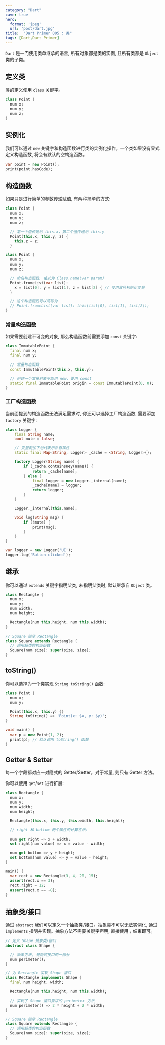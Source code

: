 ```yaml
---
category: "Dart"
cave: true
hero:
  format: 'jpeg'
  url: 'post/dart.jpg'
title:  "Dart Primer 005 : 类"
tags: [Dart,Dart Primer]
---
```

`Dart` 是一门使用类单继承的语言, 所有对象都是类的实例, 且所有类都是 `Object` 类的子类。

## 定义类

类的定义使用 `class` 关键字。

```dart
class Point {
  num x;
  num y;
  num z;
}
```

## 实例化

我们可以通过 `new` 关键字和构造函数进行类的实例化操作。一个类如果没有显式定义构造函数, 将会有默认的空构造函数。

```dart
var point = new Point();
print(point.hasCode);
```
## 构造函数

如果只是进行简单的参数传递赋值, 有两种简单的方式:

```dart
class Point {
  num x;
  num y;
  num z;

  // 第一个值传递给 this.x，第二个值传递给 this.y
  Point(this.x, this.y, z) {
    this.z = z;
  }
```

```dart
class Point {
  num x;
  num y;
  num z;

  // 命名构造函数, 格式为 Class.name(var param)
  Point.fromeList(var list):
    x = list[0], y = list[1], z = list[2] { // 使用冒号初始化变量
  }

  // 这个构造函数可以简写为
  // Point.fromeList(var list): this(list[0], list[1], list[2]);
}
```

### 常量构造函数

如果需要创建不可变的对象, 那么构造函数前需要添加 `const` 关键字:

```dart
class ImmutablePoint {
  final num x;
  final num y;

  // 常量构造函数
  const ImmutablePoint(this.x, this.y);

  // 创建一个常量对象不能用 new，要用 const
  static final ImmutablePoint origin = const ImmutablePoint(0, 0);
}
```

### 工厂构造函数

当前面提到的构造函数无法满足需求时, 你还可以选择工厂构造函数, 需要添加 `factory` 关键字:

```dart
class Logger {
    final String name;
    bool mute = false;

    // 变量前加下划线表示私有属性
    static final Map<String, Logger> _cache = <String, Logger>{};

    factory Logger(String name) {
        if (_cache.containsKey(name)) {
            return _cache[name];
        } else {
            final logger = new Logger._internal(name);
            _cache[name] = logger;
            return logger;
        }
    }

    Logger._internal(this.name);

    void log(String msg) {
        if (!mute) {
            print(msg);
        }
    }
}

var logger = new Logger('UI');
logger.log('Button clicked');
```

## 继承

你可以通过 `extends` 关键字指明父类, 未指明父类时, 默认继承自 `Object` 类。

```dart
class Rectangle {
  num x;
  num y;
  num width;
  num height;

  Rectangle(num this.height, num this.width);
}

// Square 继承 Rectangle
class Square extends Rectangle {
  // 调用超类的构造函数
  Square(num size): super(size, size);
}
```

## toString()

你可以选择为一个类实现 `String toString()` 函数:

```dart
class Point {
  num x;
  num y;

  Point(this.x, this.y) {}
  String toString() => 'Point(x: $x, y: $y)';
}

void main() {
  var p = new Point(1, 2);
  print(p); // 默认调用 toString() 函数
}
```

## Getter & Setter

每一个字段都对应一对隐式的 Getter/Setter。对于常量, 则只有 Getter 方法。

你可以使用 `get`/`set` 进行扩展:

```dart
class Rectangle {
  num x;
  num y;
  num width;
  num height;

  Rectangle(this.x, this.y, this.width, this.height);

  // right 和 bottom 两个属性的计算方法:

  num get right => x + width;
  set right(num value) => x = value - width;

  num get bottom => y + height;
  set bottom(num value) => y = value - height;
}

main() {
  var rect = new Rectangle(3, 4, 20, 15);
  assert(rect.x == 3);
  rect.right = 12;
  assert(rect.x == -8);
}
```

## 抽象类/接口

通过 `abstract` 我们可以定义一个抽象类/接口。抽象类不可以无法实例化, 通过 `implements` 指明并实现。抽象方法不需要关键字声明, 直接使用 `;` 结束即可。

```dart
// 定义 Shape 抽象类/接口
abstract class Shape {

  // 抽象方法, 是隐式接口的一部分
  num perimeter();
}

// 为 Rectangle 实现 Shape 接口
class Rectangle implements Shape {
  final num height, width;

  Rectangle(num this.height, num this.width);

  // 实现了 Shape 接口要求的 perimeter 方法
  num perimeter() => 2 * height + 2 * width;
}

// Square 继承 Rectangle
class Square extends Rectangle {
  // 调用超类的构造函数
  Square(num size): super(size, size);
}
```
